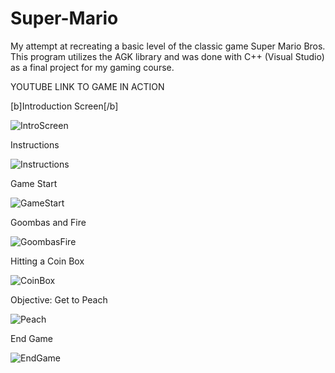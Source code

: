 Super-Mario
===========

My attempt at recreating a basic level of the classic game Super Mario Bros.
This program utilizes the AGK library and was done with C++ (Visual Studio) as a final project for my gaming course.

YOUTUBE LINK TO GAME IN ACTION

[b]Introduction Screen[/b]

![IntroScreen](http://i.imgur.com/BUeGxpu.png)

Instructions

![Instructions](http://i.imgur.com/T4WIXMU.png)

Game Start

![GameStart](http://i.imgur.com/qmZT25j.png)

Goombas and Fire

![GoombasFire](http://i.imgur.com/JEEglqF.png)

Hitting a Coin Box

![CoinBox](http://i.imgur.com/Emw5EuC.png)

Objective: Get to Peach

![Peach](http://i.imgur.com/4O3CCCZ.png)

End Game

![EndGame](http://i.imgur.com/Ri7b9FD.png)

